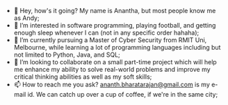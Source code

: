 - 👋 Hey, how's it going? My name is Anantha, but most people know me as Andy;
- 👀 I’m interested in software programming, playing football, and getting enough sleep whenever I can (not in any specific order hahaha);
- 🌱 I’m currently pursuing a Master of Cyber Security from RMIT Uni, Melbourne, while learning a lot of programming languages including but not limited to Python, Java, and SQL;
- 💞️ I’m looking to collaborate on a small part-time project which will help me enhance my ability to solve real-world problems and improve my critical thinking abilities as well as my soft skills;
- 📫 How to reach me you ask? ananth.bharatarajan@gmail.com is my e-mail id. We can catch up over a cup of coffee, if we're in the same city;

<!---
Anantha33/Anantha33 is a ✨ special ✨ repository because its `README.md` (this file) appears on your GitHub profile.
You can click the Preview link to take a look at your changes.
--->
